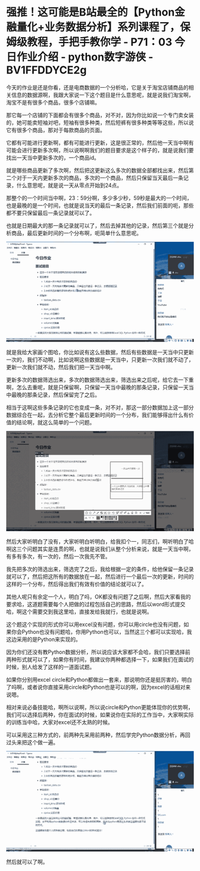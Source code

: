 # 强推！这可能是B站最全的【Python金融量化+业务数据分析】系列课程了，保姆级教程，手把手教你学 - P71：03 今日作业介绍 - python数字游侠 - BV1FFDDYCE2g

今天的作业是还是你看，还是电商数据的一个分析哈，它是关于淘宝店铺商品的相关信息的数据源啊，我跟大家说一下这个题目是什么意思呢，就是说我们淘宝啊，淘宝不是有很多个商品，很多个店铺嘛。

那它每一个店铺的下面都会有很多个商品，对不对，因为你比如说一个专门卖女装的，她可能卖短袖对吧，短袖有很多种类，然后短裤有很多种类等等这些，所以说它有很多个商品，那对于每款商品的页面。

它都有可能进行更新啊，都有可能进行更新，这是很正常的，然后他一天当中啊有可能会进行更新多次啊，所以说啊啊我们的题目要求是这个样子的，就是说我们要找出一天当中更新多次的，一个商品id。

就是哪些商品更新了多次啊，然后把这更新这么多次的数据全部都找出来，然后第二个对于一天内更新多次的商品，多次的一个商品，然后只保留当天最后一条记录，什么意思呢，就是说一天从零点开始到24点。

那整个的一个时间当中啊，23：59分啊，多少多少秒，59秒是最大的一个时间，也是最晚的是一个时间，也就是说当天的最后一条记录，然后我们前面的呃，那些都不要只保留最后一条记录就可以了。

也就是日期最大的那一条记录就可以了，然后去掉其他的记录，然后第三个就是分析商品，最后更新时间的一个分布啊，呃简单什么意思呢。



![](img/203f21ecbfd607113b44167d504a74bd_1.png)

就是我给大家画个图哈，你比如说有这么些数据，然后有些数据是一天当中只更新一次的，我们不动啊，比如说啊这些数据是一天当中，只更新一次我们就不动了，更新一次我们就不动，然后我们把一天当中啊。

更新多次的数据筛选出来，多次的数据筛选出来，筛选出来之后呢，给它去一下重啊，怎么去重呢，就是只保留啊，只保留一天当中最晚的那条记录，只保留一天当中最晚的那条记录，然后保留完了之后。

相当于这啊这些多条记录的它也变成一条，对不对，那这一部分数据加上这一部分数据综合在一起，去分析它整个最后更新时间的一个分布，我们能够得出什么有价值的结论啊，就这么简单的一个问题。



![](img/203f21ecbfd607113b44167d504a74bd_3.png)

然后大家听明白了没有，大家听明白听明白，给我扣个一，同志们，啊听明白了哈啊这三个问题其实是连贯的啊，也就是说我们从整个分析来说，就是一天当中啊，有多有多次，有一次的，然后一次我先不管。

我先把多次的筛选出来，筛选完了之后，我给根据一定的条件，给他保留一条记录就可以了，然后把这所有的数据放在一起，然后进行一个最后一次的更新，时间的这样的一个分布，然后得出我们有效有价值的结论就可以了。

其他人呢只有余定一个人，明白了吗，OK都没有问题了之后啊，然后大家看我的要求哈，这道题需要每个人把做的过程包括自己的思路，然后以word形式提交哈，啊这个需要交到我这里哈，直接发给我就行，也就是说啊。

这个题这个实现的形式你可以用excel没有问题，你可以用circle也没有问题，如果你会Python也没有问题哈，你用Python也可以，当然这三个都可以实现哈，我这边采用的是Python来实现的。

因为你们还没有教Python数据分析，所以说应该大家都不会哈，我们只要选择前两种形式就可以了，如果你有时间，我建议你两种都选择一下，如果我们在面试的时候，别人给发了这样的一道面试题。

如果你分别用excel circle和Python都做出一套来，那说明你还是挺厉害的，明白了吗啊，或者说你直接采用circle和Python也是可以的啊，因为excel的话相对来说嗯。

相对来说必备技能哈，啊所以说啊，所以说circle和Python更能体现你的优势啊，我们可以选择后两种，你在面试的时候，如果说你在实际的工作当中，大家啊实际的训练当中哈，大家对excel还不太熟的时候。

可以采用这三种方式的，前两种先采用前两种，然后学完Python数据分析，再回过头来把这个做一遍。

![](img/203f21ecbfd607113b44167d504a74bd_5.png)

然后就可以了啊。